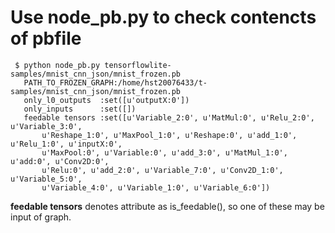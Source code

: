 # Use node_pb.py to check contencts of pbfile  

```
 $ python node_pb.py tensorflowlite-samples/mnist_cnn_json/mnist_frozen.pb
   PATH_TO_FROZEN_GRAPH:/home/hst20076433/t-samples/mnist_cnn_json/mnist_frozen.pb
   only_l0_outputs  :set([u'outputX:0'])
   only_inputs      :set([])
   feedable tensors :set([u'Variable_2:0', u'MatMul:0', u'Relu_2:0', u'Variable_3:0',
       u'Reshape_1:0', u'MaxPool_1:0', u'Reshape:0', u'add_1:0', u'Relu_1:0', u'inputX:0',
       u'MaxPool:0', u'Variable:0', u'add_3:0', u'MatMul_1:0', u'add:0', u'Conv2D:0',
       u'Relu:0', u'add_2:0', u'Variable_7:0', u'Conv2D_1:0', u'Variable_5:0',
       u'Variable_4:0', u'Variable_1:0', u'Variable_6:0'])
```

**feedable tensors** denotes attribute as is_feedable(), so one of these may be input of graph.  


